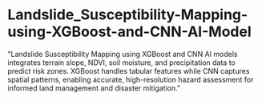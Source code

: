 # Landslide_Susceptibility-Mapping-using-XGBoost-and-CNN-AI-Model
"Landslide Susceptibility Mapping using XGBoost and CNN AI models integrates terrain slope, NDVI, soil moisture, and precipitation data to predict risk zones. XGBoost handles tabular features while CNN captures spatial patterns, enabling accurate, high-resolution hazard assessment for informed land management and disaster mitigation."
